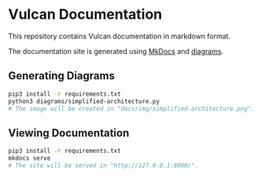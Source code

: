 # Vulcan Documentation

This repository contains Vulcan documentation in markdown format.

The documentation site is generated using [MkDocs](https://www.mkdocs.org/) and [diagrams](https://diagrams.mingrammer.com/).

## Generating Diagrams

```bash
pip3 install -r requirements.txt
python3 diagrams/simplified-architecture.py
# The image will be created in "docs/img/simplified-architecture.png".
```

## Viewing Documentation

```bash
pip3 install -r requirements.txt
mkdocs serve
# The site will be served in "http://127.0.0.1:8000/".
```
